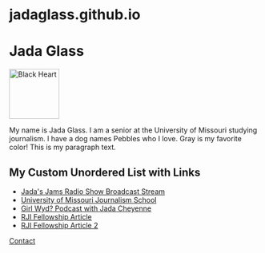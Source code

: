 # jadaglass.github.io
<h1>Jada Glass
</h1>
<a href="mailto:jcg2wc@umsystem.edu">
         <img src="https://github.com/user-attachments/assets/059c87d0-0067-4818-846d-539b64e5aefd" alt="Black Heart" style="width:100px;height:100px;">
    </a>
<p>My name is Jada Glass. I am a senior at the University of Missouri studying journalism. I have a dog names Pebbles who I love. Gray is my favorite color! This is my paragraph text.</p>
<body>
    <h2>My Custom Unordered List with Links</h2>
    <ul class="custom-list">
        <li><a href="https://example.com/first">Jada's Jams Radio Show Broadcast Stream</a></li>
        <li><a href="https://example.com/second">University of Missouri Journalism School</a></li>
        <li><a href="https://example.com/third">Girl Wyd? Podcast with Jada Cheyenne</a></li>
        <li><a href="https://example.com/fourth">RJI Fellowship Article</a></li>
        <li><a href="https://example.com/fifth">RJI Fellowship Article 2</a></li>
    </ul>
  <nav>
        <a href="Contact">Contact</a> <Contact>
    </nav>
</body>
